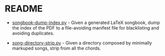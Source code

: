 # README

- [songbook-dump-index.py](songbook-dump-index.py) - Given a generated LaTeX songbook, dump the index of the PDF to a file-avoiding manifest file for blacklisting and avoiding duplicates.

- [song-directory-strip.py](song-directory-strip.py) - Given a directory composed by minimally markuped songs, strip from all the chords.
